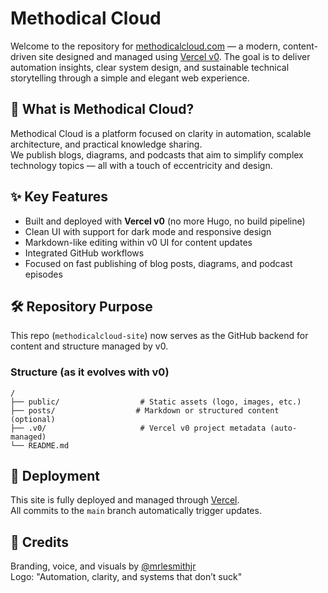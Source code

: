 # Methodical Cloud

Welcome to the repository for [methodicalcloud.com](https://methodicalcloud.com) — a modern, content-driven site designed and managed using [Vercel v0](https://v0.dev). The goal is to deliver automation insights, clear system design, and sustainable technical storytelling through a simple and elegant web experience.

## 🧠 What is Methodical Cloud?

Methodical Cloud is a platform focused on clarity in automation, scalable architecture, and practical knowledge sharing.  
We publish blogs, diagrams, and podcasts that aim to simplify complex technology topics — all with a touch of eccentricity and design.

## ✨ Key Features

- Built and deployed with **Vercel v0** (no more Hugo, no build pipeline)
- Clean UI with support for dark mode and responsive design
- Markdown-like editing within v0 UI for content updates
- Integrated GitHub workflows
- Focused on fast publishing of blog posts, diagrams, and podcast episodes

## 🛠️ Repository Purpose

This repo (`methodicalcloud-site`) now serves as the GitHub backend for content and structure managed by v0.

### Structure (as it evolves with v0)

```
/
├── public/                  # Static assets (logo, images, etc.)
├── posts/                  # Markdown or structured content (optional)
├── .v0/                     # Vercel v0 project metadata (auto-managed)
└── README.md
```

## 🚀 Deployment

This site is fully deployed and managed through [Vercel](https://vercel.com).  
All commits to the `main` branch automatically trigger updates.

## 🔗 Credits

Branding, voice, and visuals by [@mrlesmithjr](https://github.com/mrlesmithjr)  
Logo: "Automation, clarity, and systems that don’t suck"
